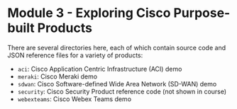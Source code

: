 # Module 3 - Exploring Cisco Purpose-built Products
There are several directories here, each of which contain source
code and JSON reference files for a variety of products:
  * `aci`: Cisco Application Centric Infrastructure (ACI) demo
  * `meraki`: Cisco Meraki demo
  * `sdwan`: Cisco Software-defined Wide Area Network (SD-WAN) demo
  * `security`: Cisco Security Product reference code (not shown in course)
  * `webexteams`: Cisco Webex Teams demo
